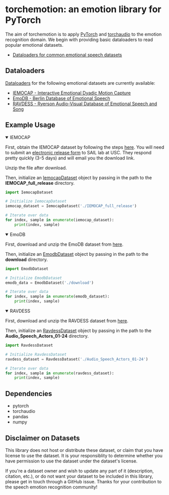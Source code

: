 torchemotion: an emotion library for PyTorch
========================================

The aim of torchemotion is to apply [PyTorch](https://github.com/pytorch/pytorch) and [torchaudio](https://github.com/pytorch/audio) to the emotion recognition domain. We begin with providing basic dataloaders to read popular emotional datasets.

- [Dataloaders for common emotional speech datasets](https://github.com/alanwuha/torchemotion/tree/master/datasets)

## Dataloaders 

[Dataloaders](https://pytorch.org/tutorials/beginner/data_loading_tutorial.html?highlight=dataloader) for the following emotional datasets are currently available:

- [IEMOCAP - Interactive Emotional Dyadic Motion Capture](https://sail.usc.edu/iemocap/)
- [EmoDB - Berlin Database of Emotional Speech](http://emodb.bilderbar.info/start.html)
- [RAVDESS - Ryerson Audio-Visual Database of Emotional Speech and Song](https://zenodo.org/record/1188976#.X2OIfnUzbJw)

## Example Usage

<details open>
<summary>IEMOCAP</summary>

First, obtain the IEMOCAP dataset by following the steps [here](https://sail.usc.edu/iemocap/iemocap_release.htm). You will need to submit an [electronic release form](https://sail.usc.edu/iemocap/release_form.php) to SAIL lab at USC. They respond pretty quickly (3-5 days) and will email you the download link.

Unzip the file after download.

Then, initialize an [IemocapDataset](./datasets/IemocapDataset.py) object by passing in the path to the __IEMOCAP_full_release__ directory.

```python
import IemocapDataset

# Initialize IemocapDataset
iemocap_dataset = IemocapDataset('./IEMOCAP_full_release')

# Iterate over data
for index, sample in enumerate(iemocap_dataset):
    print(index, sample)
```
</details>

<details open>
<summary>EmoDB</summary>

First, download and unzip the EmoDB dataset from [here](http://emodb.bilderbar.info/docu/#download). 

Then, initialize an [EmodbDataset](./datasets/EmodbDataset.py) object by passing in the path to the __download__ directory.

```python
import EmodbDataset

# Initialize EmodbDataset
emodb_data = EmodbDataset('./download')

# Iterate over data
for index, sample in enumerate(emodb_dataset):
    print(index, sample)
```
</details>

<details open>
<summary>RAVDESS</summary>

First, download and unzip the RAVDESS dataset from [here](https://zenodo.org/record/1188976/files/Audio_Speech_Actors_01-24.zip?download=1).

Then, initialize an [RavdessDataset](./datasets/RavdessDataset.py) object by passing in the path to the __Audio_Speech_Actors_01-24__ directory.

```python
import RavdessDataset

# Initialize RavdessDataset
ravdess_dataset = RavdessDataset('./Audio_Speech_Actors_01-24')

# Iterate over data
for index, sample in enumerate(ravdess_dataset):
    print(index, sample)
```
</details>

## Dependencies

- pytorch
- torchaudio
- pandas
- numpy

## Disclaimer on Datasets

This library does not host or distribute these dataset, or claim that you have license to use the dataset. It is your responsiblity to determine whether you have permission to use the dataset under the dataset's license.

If you're a dataset owner and wish to update any part of it (description, citation, etc.), or do not want your dataset to be included in this library, please get in touch through a GitHub issue. Thanks for your contribution to the speech emotion recognition community!
